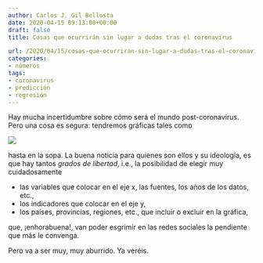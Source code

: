 ```yaml
---
author: Carlos J. Gil Bellosta
date: 2020-04-15 09:13:00+00:00
draft: false
title: Cosas que ocurrirán sin lugar a dudas tras el coronavirus

url: /2020/04/15/cosas-que-ocurriran-sin-lugar-a-dudas-tras-el-coronavirus/
categories:
- números
tags:
- coronavirus
- predicción
- regresión
---
```


Hay mucha incertidumbre sobre cómo será el mundo post-coronavirus. Pero una cosa es segura: tendremos gráficas tales como

![](/wp-uploads/2020/04/coronavirus_cherry_picking.png)

hasta en la sopa. La buena noticia para quienes son ellos y su ideología, es que hay tantos _grados de libertad_, i.e., la posibilidad de elegir muy cuidadosamente

* las variables que colocar en el eje x, las fuentes, los años de los datos, etc.,
* los indicadores que colocar en el eje y,
* los países, provincias, regiones, etc., que incluir o excluir en la gráfica,

que, ¡enhorabuena!,  van poder esgrimir en las redes sociales la pendiente que más le convenga.

Pero va a ser muy, muy aburrido. Ya veréis.